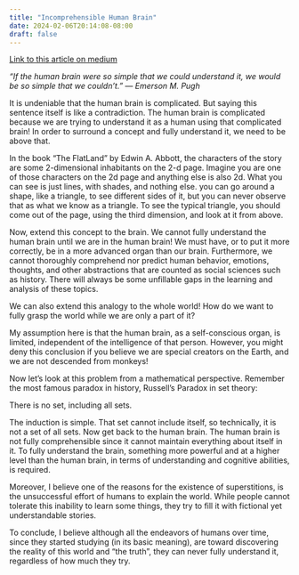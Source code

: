 ```yaml
---
title: "Incomprehensible Human Brain"
date: 2024-02-06T20:14:08-08:00
draft: false
---
```


[Link to this article on medium](https://medium.com/@girraffael/uncomprehensible-human-brain-016cfa43772a)

_“If the human brain were so simple that we could understand it, we would be so simple that we couldn’t.” ― Emerson M. Pugh_

It is undeniable that the human brain is complicated. But saying this sentence itself is like a contradiction. The human brain is complicated because we are trying to understand it as a human using that complicated brain! In order to surround a concept and fully understand it, we need to be above that.

In the book “The FlatLand” by Edwin A. Abbott, the characters of the story are some 2-dimensional inhabitants on the 2-d page. Imagine you are one of those characters on the 2d page and anything else is also 2d. What you can see is just lines, with shades, and nothing else. you can go around a shape, like a triangle, to see different sides of it, but you can never observe that as what we know as a triangle. To see the typical triangle, you should come out of the page, using the third dimension, and look at it from above.

Now, extend this concept to the brain. We cannot fully understand the human brain until we are in the human brain! We must have, or to put it more correctly, be in a more advanced organ than our brain. Furthermore, we cannot thoroughly comprehend nor predict human behavior, emotions, thoughts, and other abstractions that are counted as social sciences such as history. There will always be some unfillable gaps in the learning and analysis of these topics.

We can also extend this analogy to the whole world! How do we want to fully grasp the world while we are only a part of it?

My assumption here is that the human brain, as a self-conscious organ, is limited, independent of the intelligence of that person. However, you might deny this conclusion if you believe we are special creators on the Earth, and we are not descended from monkeys!

Now let’s look at this problem from a mathematical perspective. Remember the most famous paradox in history, Russell’s Paradox in set theory:

There is no set, including all sets.

The induction is simple. That set cannot include itself, so technically, it is not a set of all sets. Now get back to the human brain. The human brain is not fully comprehensible since it cannot maintain everything about itself in it. To fully understand the brain, something more powerful and at a higher level than the human brain, in terms of understanding and cognitive abilities, is required.

Moreover, I believe one of the reasons for the existence of superstitions, is the unsuccessful effort of humans to explain the world. While people cannot tolerate this inability to learn some things, they try to fill it with fictional yet understandable stories.

To conclude, I believe although all the endeavors of humans over time, since they started studying (in its basic meaning), are toward discovering the reality of this world and “the truth”, they can never fully understand it, regardless of how much they try.


